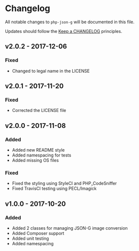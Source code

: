 # Changelog

All notable changes to `php-json-g` will be documented in this file.

Updates should follow the [Keep a CHANGELOG](http://keepachangelog.com/) principles.

## v2.0.2 - 2017-12-06

### Fixed
- Changed to legal name in the LICENSE

## v2.0.1 - 2017-11-20

### Fixed
- Corrected the LICENSE file

## v2.0.0 - 2017-11-08

### Added
- Added new README style
- Added namespacing for tests
- Added missing OS files

### Fixed
- Fixed the styling using StyleCI and PHP_CodeSniffer
- Fixed TravisCI testing using PECL/Imagick

## v1.0.0 - 2017-10-20

### Added
- Added 2 classes for managing JSON-G image conversion
- Added Composer support
- Added unit testing
- Added namespacing
